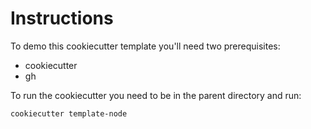 # Instructions

To demo this cookiecutter template you'll need two prerequisites:

- cookiecutter
- gh

To run the cookiecutter you need to be in the parent directory and run:

```sh
cookiecutter template-node
```
